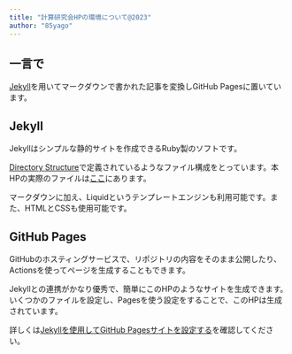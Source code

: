 ```yaml
---
title: "計算研究会HPの環境について@2023"
author: "85yago"
---
```


## 一言で

[Jekyll](https://jekyllrb.com/)を用いてマークダウンで書かれた記事を変換しGitHub Pagesに置いています。

## Jekyll

Jekyllはシンプルな静的サイトを作成できるRuby製のソフトです。

[Directory Structure][dir]で定義されているようなファイル構成をとっています。本HPの実際のファイルは[ここ][calc-page]にあります。

マークダウンに加え、Liquidというテンプレートエンジンも利用可能です。また、HTMLとCSSも使用可能です。

## GitHub Pages

GitHubのホスティングサービスで、リポジトリの内容をそのまま公開したり、Actionsを使ってページを生成することもできます。

Jekyllとの連携がかなり優秀で、簡単にこのHPのようなサイトを生成できます。いくつかのファイルを設定し、Pagesを使う設定をすることで、このHPは生成されています。

詳しくは[Jekyllを使用してGitHub Pagesサイトを設定する][gh]を確認してください。

[dir]: https://jekyllrb.com/docs/structure/
[calc-page]: https://github.com/calc-mie/pages-calc-mie-jp
[gh]: https://docs.github.com/ja/pages/setting-up-a-github-pages-site-with-jekyll
